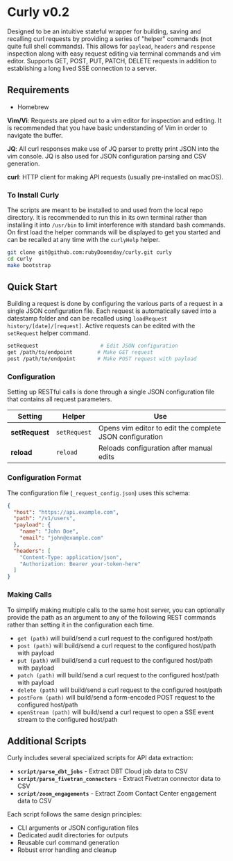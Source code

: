 # Curly v0.2
Designed to be an intuitive stateful wrapper for building, saving and recalling curl requests by providing a series of "helper" commands (not quite full shell commands). This allows for `payload`, `headers` and `response` inspection along with easy request editing via terminal commands and vim editor. Supports GET, POST, PUT, PATCH, DELETE requests in addition to establishing a long lived SSE connection to a server.

## Requirements
* Homebrew

**Vim/Vi**: Requests are piped out to a vim editor for inspection and editing. It is recommended that you have basic understanding of Vim in order to navigate the buffer.

**JQ**: All curl responses make use of JQ parser to pretty print JSON into the vim console. JQ is also used for JSON configuration parsing and CSV generation.

**curl**: HTTP client for making API requests (usually pre-installed on macOS).

### To Install Curly
The scripts are meant to be installed to and used from the local repo directory. It is recommended to run this in its own terminal rather than installing it into `/usr/bin` to limit interference with standard bash commands. On first load the helper commands will be displayed to get you started and can be recalled at any time with the `curlyHelp` helper.

```bash
git clone git@github.com:rubyDoomsday/curly.git curly
cd curly
make bootstrap
```

## Quick Start
Building a request is done by configuring the various parts of a request in a single JSON configuration file. Each request is automatically saved into a datestamp folder and can be recalled using `loadRequest history/[date]/[request]`. Active requests can be edited with the `setRequest` helper command.

```bash
setRequest                    # Edit JSON configuration
get /path/to/endpoint        # Make GET request
post /path/to/endpoint       # Make POST request with payload
```

### Configuration
Setting up RESTful calls is done through a single JSON configuration file that contains all request parameters.

| Setting          | Helper           | Use                                                           |
| ---------------- | ---------------- | ------------------------------------------------------------- |
| **setRequest**   | `setRequest`     | Opens vim editor to edit the complete JSON configuration     |
| **reload**       | `reload`         | Reloads configuration after manual edits                      |

### Configuration Format
The configuration file (`_request_config.json`) uses this schema:
```json
{
  "host": "https://api.example.com",
  "path": "/v1/users",
  "payload": {
    "name": "John Doe",
    "email": "john@example.com"
  },
  "headers": [
    "Content-Type: application/json",
    "Authorization: Bearer your-token-here"
  ]
}
```

### Making Calls
To simplify making multiple calls to the same host server, you can optionally provide the path as an argument to any of the following REST commands rather than setting it in the configuration each time.

* `get (path)` will build/send a curl request to the configured host/path
* `post (path)` will build/send a curl request to the configured host/path with payload
* `put (path)` will build/send a curl request to the configured host/path with payload
* `patch (path)` will build/send a curl request to the configured host/path with payload
* `delete (path)` will build/send a curl request to the configured host/path
* `postForm (path)` will build/send a form-encoded POST request to the configured host/path
* `openStream (path)` will build/send a curl request to open a SSE event stream to the configured host/path

## Additional Scripts
Curly includes several specialized scripts for API data extraction:

* **`script/parse_dbt_jobs`** - Extract DBT Cloud job data to CSV
* **`script/parse_fivetran_connectors`** - Extract Fivetran connector data to CSV  
* **`script/zoom_engagements`** - Extract Zoom Contact Center engagement data to CSV

Each script follows the same design principles:
- CLI arguments or JSON configuration files
- Dedicated audit directories for outputs
- Reusable curl command generation
- Robust error handling and cleanup

